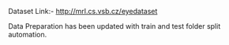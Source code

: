 

Dataset Link:- http://mrl.cs.vsb.cz/eyedataset






Data Preparation has been updated with train and test folder split automation.

